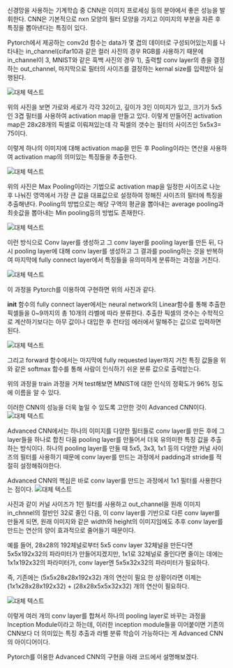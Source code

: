 신경망을 사용하는 기계학습 중 CNN은 이미지 프로세싱 등의 분야에서 좋은 성능을 발휘한다.
CNN은 기본적으로 nxn 모양의 필터 모양을 가지고 이미지의 부분을 자른 후 특징을 뽑아낸다는 특징이 있다.

Pytorch에서 제공하는 conv2d 함수는 data가 몇 겹의 데이터로 구성되어있는지를 나타내는 in_channel(cifar10과 같은 컬러 사진의 경우 RGB를 사용하기 때문에 in_channel이 3, MNIST와 같은 흑백 사진의 경우 1), 출력할 conv layer의 층을 결정하는 out_channel, 마지막으로 필터의 사이즈를 결정하는 kernal size를 입력받아 실행된다. 

![대체 텍스트](https://img1.daumcdn.net/thumb/R1280x0/?scode=mtistory2&fname=http%3A%2F%2Fcfile3.uf.tistory.com%2Fimage%2F99EC1C435B48B8481B98EC)

위의 사진을 보면 가로와 세로가 각각 32이고, 깊이가 3인 이미지가 있고, 크기가 5x5인 3겹 필터를 사용하여 activation map을 만들고 있다.
이렇게 만들어진 activation map은 28x28개의 픽셀로 이뤄져있는데 각 픽셀의 갯수는 필터의 사이즈인 5x5x3= 75이다.

이렇게 하나의 이미지에 대해 activation map을 만든 후 Pooling이라는 연산을 사용하여 activation map의 의미있는 특징들을 추출한다.

![대체 텍스트](https://img1.daumcdn.net/thumb/R1280x0/?scode=mtistory2&fname=http%3A%2F%2Fcfile29.uf.tistory.com%2Fimage%2F991526445B49831101DC96)

위의 사진은 Max Pooling이라는 기법으로 activation map을 일정한 사이즈로 나눈 후 나눠진 영역에서 가장 큰 값을 대표값으로 설정하여 정해진 사이즈의 필터에 특징을 추출해낸다.
Pooling의 방법으로는 해당 구역의 평균을 뽑아내는 average pooling과 최솟값을 뽑아내는 Min pooling등의 방법도 존재한다.

![대체 텍스트](https://img1.daumcdn.net/thumb/R1280x0/?scode=mtistory2&fname=http%3A%2F%2Fcfile21.uf.tistory.com%2Fimage%2F999AB9425B498822317983)

이런 방식으로 Conv layer를 생성하고 그 conv layer를 pooling layer를 만든 뒤, 다시 pooling layer에 대해 conv layer를 생성하고 그 결과를 pooling하는 것을 반복하여 마지막에 fully connect layer에서 특징들을 유의미하게 분류하는 과정을 거친다. 

![대체 텍스트](https://img1.daumcdn.net/thumb/R1280x0/?scode=mtistory2&fname=http%3A%2F%2Fcfile29.uf.tistory.com%2Fimage%2F99E0713D5B498D4A1FF2D4)

이 과정을 Pytorch를 이용하여 구현하면 위의 사진과 같다. 

__init__ 함수의 fully connect layer에서는 neural network의 Linear함수를 통해 추출한 픽셀들을 0~9까지의 총 10개의 라벨에 따라 분류한다. 추출한 픽셀의 갯수는 수학적으로 계산하기보다는 아무 값이나 대입한 후 런타임 에러에서 말해주는 값으로 입력하면 된다. 

![대체 텍스트](https://img1.daumcdn.net/thumb/R1280x0/?scode=mtistory2&fname=http%3A%2F%2Fcfile30.uf.tistory.com%2Fimage%2F992ABA455B45E74E18AD88)

그리고 forward 함수에서는 마지막에 fully requested layer까지 거친 특징 값들을 위와 같은 softmax 함수를 통해 사람이 인식하기 쉬운 분류 값으로 출력받는다.

위의 과정을 train 과정을 거쳐 test해보면 MNIST에 대한 인식의 정확도가 96% 정도에 이름을 알 수 있다.

이러한 CNN의 성능을 더욱 높일 수 있도록 고안한 것이 Advanced CNN이다.
![대체 텍스트](https://img1.daumcdn.net/thumb/R1280x0/?scode=mtistory2&fname=http%3A%2F%2Fcfile27.uf.tistory.com%2Fimage%2F999A7A3F5B49B62125233E)

Advanced CNN에서는 하나의 이미지를 다양한 필터들로 conv layer를 만든 후에 그 layer들을 하나로 합친 다음 pooling layer를 만들어서 더욱 유의미한 특징 값을 추출하는 방식이다. 하나의 pooling layer를 만들 때 5x5, 3x3, 1x1 등의 다양한 커널 사이즈의 필터를 사용하기 때문에 conv layer를 만드는 과정에서 padding과 stride를 적절히 설정해줘야한다.


Advanced CNN의 핵심은 바로 conv layer를 만드는 과정에서 1x1 필터를 사용한다는 점이다. 
![대체 텍스트](https://img1.daumcdn.net/thumb/R1280x0/?scode=mtistory2&fname=http%3A%2F%2Fcfile5.uf.tistory.com%2Fimage%2F9933A3475B49C4F90A1CE7)

사진과 같이 커널 사이즈가 1인 필터를 사용하고 out_channel을 원래 이미지 in_chnnel의 절반인 32로 줄인 다음, 이 conv layer를 기반으로 다른 conv layer를 만들게 되면, 원래 이미지와 같은 width와 height의 이미지임에도 추후 conv layer를 만드는 연산의 양이 효과적으로 줄어들기 때문이다.

예를 들어, 28x28의 192체널로부터 5x5 conv layer 32체널을 만든다면 5x5x192x32의 파라미터가 만들어지겠지만,  1x1로 32체널로 줄인다면 줄이는 데에는 1x1x192x32의 파라미터가, conv layer엔 5x5x32x32의 파라미터가 필요하다.

즉, 기존에는 (5x5x28x28x192x32) 개의 연산이 필요 한 상황이라면 이제는 (1x1x28x28x192x32) + (28x28x5x5x32x32) 개의 연산이 필요하다.

![대체 텍스트](https://img1.daumcdn.net/thumb/R1280x0/?scode=mtistory2&fname=http%3A%2F%2Fcfile30.uf.tistory.com%2Fimage%2F997412365B49D6DD25877C)

이렇게 여러 개의 conv layer를 합쳐서 하나의 pooling layer로 바꾸는 과정을 Inception Module이라고 하는데, 이러한 inception module들을 이어붙이면 기존의 CNN보다 더 의미있는 특징 추출과 라벨 분류 학습이 가능하다는 게 Advanced CNN의 아이디어이다. 

Pytorch를 이용한 Advanced CNN의 구현을 아래 코드에서 설명해보겠다.
